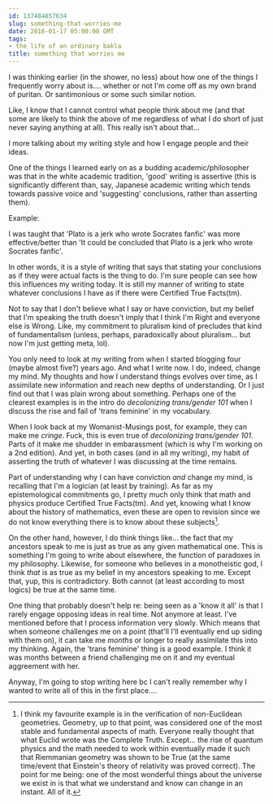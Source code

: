 ```yaml
---
id: 137484857634
slug: something-that-worries-me
date: 2016-01-17 05:00:00 GMT
tags:
- the life of an ordinary bakla
title: something that worries me
---
```

I was thinking earlier (in the shower, no less) about how one of the things I frequently worry about is.... whether or not I'm come off as my own brand of puritan. Or santimonious or some such similar notion.

Like, I know that I cannot control what people think about me (and that some are likely to think the above of me regardless of what I do short of just never saying anything at all). This really isn't about that...

I more talking about my writing style and how I engage people and their ideas.

One of the things I learned early on as a budding academic/philosopher was that in the white academic tradition, 'good' writing is assertive (this is significantly different than, say, Japanese academic writing which tends towards passive voice and 'suggesting' conclusions, rather than asserting them).

Example:

I was taught that 'Plato is a jerk who wrote Socrates fanfic' was more effective/better than 'It could be concluded that Plato is a jerk who wrote Socrates fanfic'. 

In other words, it is a style of writing that says that stating your conclusions as if they were actual facts is the thing to do. I'm sure people can see how this influences my writing today. It is still my manner of writing to state whatever conclusions I have as if there were Certified True Facts(tm).

Not to say that I don't believe what I say or have conviction, but my belief that I'm speaking the truth doesn't imply that I think I'm Right and everyone else is Wrong. Like, my commitment to pluralism kind of precludes that kind of fundamentalism (unless, perhaps, paradoxically about pluralism... but now I'm just getting meta, lol).

You only need to look at my writing from when I started blogging four (maybe almost five?) years ago. And what I write now. I do, indeed, change my mind. My thoughts and how I understand things evolves over time, as I assimilate new information and reach new depths of understanding. Or I just find out that I was plain wrong about something. Perhaps one of the clearest examples is in the intro do _decolonizing trans/gender 101_ when I discuss the rise and fail of 'trans feminine' in my vocabulary. 

When I look back at my Womanist-Musings post, for example, they can make me *cringe*. Fuck, this is even true of _decolonizing trans/gender 101_. Parts of it make me shudder in embarassment (which is why I'm working on a 2nd edition). And yet, in both cases (and in all my writing), my habit of asserting the truth of whatever I was discussing at the time remains. 

Part of understanding why I can have conviction *and* change my mind, is recalling that I'm a logician (at least by training). As far as my epistemological commitments go, I pretty much only think that math and physics produce Certified True Facts(tm). And yet, knowing what I know about the history of mathematics, even these are open to revision since we do not know everything there is to know about these subjects[^euclid].

On the other hand, however, I do think things like... the fact that my ancestors speak to me is just as true as any given mathematical one. This is something I'm going to write about elsewhere, the function of paradoxes in my philosophy. Likewise, for someone who believes in a monotheistic god, I think *that* is as true as my belief in my ancestors speaking to me. Except that, yup, this is contradictory. Both cannot (at least according to most logics) be true at the same time.

One thing that probably doesn't help re: being seen as a 'know it all' is that I rarely engage opposing ideas in real time. Not anymore at least. I've mentioned before that I process information very slowly. Which means that when someone challenges me on a point (that'll I'll eventually end up siding with them on), it can take me *months* or longer to really assimilate this into my thinking. Again, the 'trans feminine' thing is a good example. I think it was months between a friend challenging me on it and my eventual aggreement with her.

Anyway, I'm going to stop writing here bc I can't really remember why I wanted to write all of this in the first place....

[^euclid]: I think my favourite example is in the verification of non-Euclidean geometries. Geometry, up to that point, was considered one of the most stable and fundamental aspects of math. Everyone really thought that what Euclid wrote was the Complete Truth. Except... the rise of quantum physics and the math needed to work within eventually made it such that Riemmanian geometry was shown to be True (at the same time/event that Einstein's theory of relativity was proved correct). The point for me being: one of the most wonderful things about the universe we exist in is that what we understand and know can change in an instant. All of it.